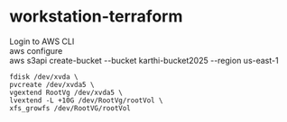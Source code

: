 # workstation-terraform

Login to AWS CLI\
aws configure\
aws s3api create-bucket --bucket karthi-bucket2025 --region us-east-1
```
fdisk /dev/xvda \
pvcreate /dev/xvda5 \
vgextend RootVg /dev/xvda5 \
lvextend -L +10G /dev/RootVg/rootVol \
xfs_growfs /dev/RootVG/rootVol
```
